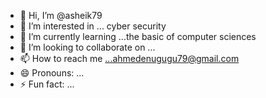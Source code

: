 - 👋 Hi, I’m @asheik79
- 👀 I’m interested in ... cyber security 
- 🌱 I’m currently learning ...the basic of computer sciences 
- 💞️ I’m looking to collaborate on ...
- 📫 How to reach me ...ahmedenugugu79@gmail.com
- 😄 Pronouns: ...
- ⚡ Fun fact: ...

<!---
asheik79/asheik79 is a ✨ special ✨ repository because its `README.md` (this file) appears on your GitHub profile.
You can click the Preview link to take a look at your changes.
--->
